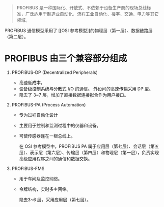 >PROFIBUS 是一种国际化、开放式、不依赖于设备生产商的现场总线标准，广泛适用于制造业自动化、流程工业自动化、楼宇、交通、电力等其它领域。

PROFIBUS 通信模型采用了 [[OSI 参考模型]]的物理层（第一层）、数据链路层（第二层）。

# PROFIBUS 由三个兼容部分组成

1. PROFIBUS-DP (Decentralized Peripherals)

	- 高速低成本。
	- 设备级控制系统与分散式 I/O 的通信。  外设间的高速传输采用 DP 型。
	- 隐去了 3~7 层，增加了直接数据连接拟合作为用户接口。

2. PROFIBUS-PA (Process Automation)

	- 专为过程自动化设计
	- 主要用于控制和监测过程中的仪器和设备。
	- 可使传感器连在一根总线上。

		在 OSI 参考模型中，PROFIBUS PA 属于应用层（第七层）、会话层（第五层）、表示层（第六层）、传输层（第四层）和物理层（第一层），负责实现高级应用程序之间的通信和数据交换。

3. PROFIBUS-FMS

	- 用于车间及监控网络。
	- 令牌结构，实时多主网络。

		隐去3~6 层，采用应用层（第七层）。
